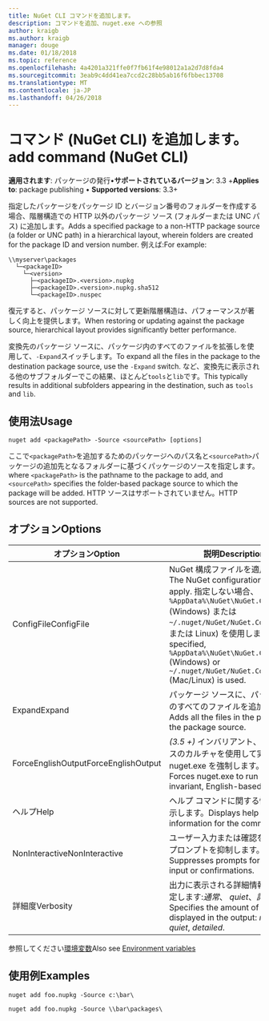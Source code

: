 ```yaml
---
title: NuGet CLI コマンドを追加します。
description: コマンドを追加、nuget.exe への参照
author: kraigb
ms.author: kraigb
manager: douge
ms.date: 01/18/2018
ms.topic: reference
ms.openlocfilehash: 4a4201a321ffe0f7fb61f4e98012a1a2d7d8fda4
ms.sourcegitcommit: 3eab9c4dd41ea7ccd2c28bb5ab16f6fbbec13708
ms.translationtype: MT
ms.contentlocale: ja-JP
ms.lasthandoff: 04/26/2018
---
```

# <a name="add-command-nuget-cli"></a><span data-ttu-id="16eb8-103">コマンド (NuGet CLI) を追加します。</span><span class="sxs-lookup"><span data-stu-id="16eb8-103">add command (NuGet CLI)</span></span>

<span data-ttu-id="16eb8-104">**適用されます**: パッケージの発行&bullet;**サポートされているバージョン**: 3.3 +</span><span class="sxs-lookup"><span data-stu-id="16eb8-104">**Applies to**: package publishing &bullet; **Supported versions**: 3.3+</span></span>

<span data-ttu-id="16eb8-105">指定したパッケージをパッケージ ID とバージョン番号のフォルダーを作成する場合、階層構造での HTTP 以外のパッケージ ソース (フォルダーまたは UNC パス) に追加します。</span><span class="sxs-lookup"><span data-stu-id="16eb8-105">Adds a specified package to a non-HTTP package source (a folder or UNC path) in a hierarchical layout, wherein folders are created for the package ID and version number.</span></span> <span data-ttu-id="16eb8-106">例えば:</span><span class="sxs-lookup"><span data-stu-id="16eb8-106">For example:</span></span>

    \\myserver\packages
      └─<packageID>
        └─<version>
          ├─<packageID>.<version>.nupkg
          ├─<packageID>.<version>.nupkg.sha512
          └─<packageID>.nuspec

<span data-ttu-id="16eb8-107">復元すると、パッケージ ソースに対して更新階層構造は、パフォーマンスが著しく向上を提供します。</span><span class="sxs-lookup"><span data-stu-id="16eb8-107">When restoring or updating against the package source, hierarchical layout provides significantly better performance.</span></span>

<span data-ttu-id="16eb8-108">変換先のパッケージ ソースに、パッケージ内のすべてのファイルを拡張しを使用して、`-Expand`スイッチします。</span><span class="sxs-lookup"><span data-stu-id="16eb8-108">To expand all the files in the package to the destination package source, use the `-Expand` switch.</span></span> <span data-ttu-id="16eb8-109">など、変換先に表示される他のサブフォルダーでこの結果、ほとんど`tools`と`lib`です。</span><span class="sxs-lookup"><span data-stu-id="16eb8-109">This typically results in additional subfolders appearing in the destination, such as `tools` and `lib`.</span></span>

## <a name="usage"></a><span data-ttu-id="16eb8-110">使用法</span><span class="sxs-lookup"><span data-stu-id="16eb8-110">Usage</span></span>

```cli
nuget add <packagePath> -Source <sourcePath> [options]
```

<span data-ttu-id="16eb8-111">ここで`<packagePath>`を追加するためのパッケージへのパス名と`<sourcePath>`パッケージの追加先となるフォルダーに基づくパッケージのソースを指定します。</span><span class="sxs-lookup"><span data-stu-id="16eb8-111">where `<packagePath>` is the pathname to the package to add, and `<sourcePath>` specifies the folder-based package source to which the package will be added.</span></span> <span data-ttu-id="16eb8-112">HTTP ソースはサポートされていません。</span><span class="sxs-lookup"><span data-stu-id="16eb8-112">HTTP sources are not supported.</span></span>

## <a name="options"></a><span data-ttu-id="16eb8-113">オプション</span><span class="sxs-lookup"><span data-stu-id="16eb8-113">Options</span></span>

| <span data-ttu-id="16eb8-114">オプション</span><span class="sxs-lookup"><span data-stu-id="16eb8-114">Option</span></span> | <span data-ttu-id="16eb8-115">説明</span><span class="sxs-lookup"><span data-stu-id="16eb8-115">Description</span></span> |
| --- | --- |
| <span data-ttu-id="16eb8-116">ConfigFile</span><span class="sxs-lookup"><span data-stu-id="16eb8-116">ConfigFile</span></span> | <span data-ttu-id="16eb8-117">NuGet 構成ファイルを適用します。</span><span class="sxs-lookup"><span data-stu-id="16eb8-117">The NuGet configuration file to apply.</span></span> <span data-ttu-id="16eb8-118">指定しない場合、 `%AppData%\NuGet\NuGet.Config` (Windows) または`~/.nuget/NuGet/NuGet.Config`(Mac または Linux) を使用します。</span><span class="sxs-lookup"><span data-stu-id="16eb8-118">If not specified, `%AppData%\NuGet\NuGet.Config` (Windows) or `~/.nuget/NuGet/NuGet.Config` (Mac/Linux) is used.</span></span>|
| <span data-ttu-id="16eb8-119">Expand</span><span class="sxs-lookup"><span data-stu-id="16eb8-119">Expand</span></span> | <span data-ttu-id="16eb8-120">パッケージ ソースに、パッケージ内のすべてのファイルを追加します。</span><span class="sxs-lookup"><span data-stu-id="16eb8-120">Adds all the files in the package to the package source.</span></span> |
| <span data-ttu-id="16eb8-121">ForceEnglishOutput</span><span class="sxs-lookup"><span data-stu-id="16eb8-121">ForceEnglishOutput</span></span> | <span data-ttu-id="16eb8-122">*(3.5 +)* インバリアント、英語ベースのカルチャを使用して実行する nuget.exe を強制します。</span><span class="sxs-lookup"><span data-stu-id="16eb8-122">*(3.5+)* Forces nuget.exe to run using an invariant, English-based culture.</span></span> |
| <span data-ttu-id="16eb8-123">ヘルプ</span><span class="sxs-lookup"><span data-stu-id="16eb8-123">Help</span></span> | <span data-ttu-id="16eb8-124">ヘルプ コマンドに関する情報を表示します。</span><span class="sxs-lookup"><span data-stu-id="16eb8-124">Displays help information for the command.</span></span> |
| <span data-ttu-id="16eb8-125">NonInteractive</span><span class="sxs-lookup"><span data-stu-id="16eb8-125">NonInteractive</span></span> | <span data-ttu-id="16eb8-126">ユーザー入力または確認を要求するプロンプトを抑制します。</span><span class="sxs-lookup"><span data-stu-id="16eb8-126">Suppresses prompts for user input or confirmations.</span></span> |
| <span data-ttu-id="16eb8-127">詳細度</span><span class="sxs-lookup"><span data-stu-id="16eb8-127">Verbosity</span></span> | <span data-ttu-id="16eb8-128">出力に表示される詳細情報の量を指定します:*通常*、 *quiet*、*詳細*です。</span><span class="sxs-lookup"><span data-stu-id="16eb8-128">Specifies the amount of detail displayed in the output: *normal*, *quiet*, *detailed*.</span></span> |

<span data-ttu-id="16eb8-129">参照してください[環境変数](cli-ref-environment-variables.md)</span><span class="sxs-lookup"><span data-stu-id="16eb8-129">Also see [Environment variables](cli-ref-environment-variables.md)</span></span>

## <a name="examples"></a><span data-ttu-id="16eb8-130">使用例</span><span class="sxs-lookup"><span data-stu-id="16eb8-130">Examples</span></span>

```cli
nuget add foo.nupkg -Source c:\bar\

nuget add foo.nupkg -Source \\bar\packages\
```

